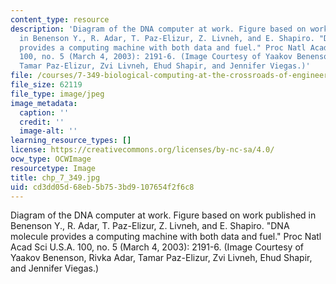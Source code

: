 ```yaml
---
content_type: resource
description: 'Diagram of the DNA computer at work. Figure based on work published
  in Benenson Y., R. Adar, T. Paz-Elizur, Z. Livneh, and E. Shapiro. "DNA molecule
  provides a computing machine with both data and fuel." Proc Natl Acad Sci U.S.A.
  100, no. 5 (March 4, 2003): 2191-6. (Image Courtesy of Yaakov Benenson, Rivka Adar,
  Tamar Paz-Elizur, Zvi Livneh, Ehud Shapir, and Jennifer Viegas.)'
file: /courses/7-349-biological-computing-at-the-crossroads-of-engineering-and-science-spring-2005/cd3dd05d68eb5b753bd9107654f2f6c8_chp_7_349.jpg
file_size: 62119
file_type: image/jpeg
image_metadata:
  caption: ''
  credit: ''
  image-alt: ''
learning_resource_types: []
license: https://creativecommons.org/licenses/by-nc-sa/4.0/
ocw_type: OCWImage
resourcetype: Image
title: chp_7_349.jpg
uid: cd3dd05d-68eb-5b75-3bd9-107654f2f6c8
---
```

Diagram of the DNA computer at work. Figure based on work published in Benenson Y., R. Adar, T. Paz-Elizur, Z. Livneh, and E. Shapiro. "DNA molecule provides a computing machine with both data and fuel." Proc Natl Acad Sci U.S.A. 100, no. 5 (March 4, 2003): 2191-6. (Image Courtesy of Yaakov Benenson, Rivka Adar, Tamar Paz-Elizur, Zvi Livneh, Ehud Shapir, and Jennifer Viegas.)